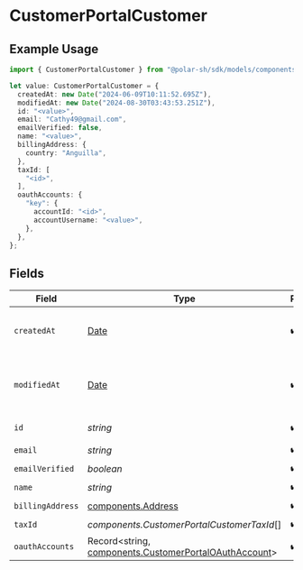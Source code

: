 # CustomerPortalCustomer

## Example Usage

```typescript
import { CustomerPortalCustomer } from "@polar-sh/sdk/models/components/customerportalcustomer.js";

let value: CustomerPortalCustomer = {
  createdAt: new Date("2024-06-09T10:11:52.695Z"),
  modifiedAt: new Date("2024-08-30T03:43:53.251Z"),
  id: "<value>",
  email: "Cathy49@gmail.com",
  emailVerified: false,
  name: "<value>",
  billingAddress: {
    country: "Anguilla",
  },
  taxId: [
    "<id>",
  ],
  oauthAccounts: {
    "key": {
      accountId: "<id>",
      accountUsername: "<value>",
    },
  },
};
```

## Fields

| Field                                                                                                          | Type                                                                                                           | Required                                                                                                       | Description                                                                                                    |
| -------------------------------------------------------------------------------------------------------------- | -------------------------------------------------------------------------------------------------------------- | -------------------------------------------------------------------------------------------------------------- | -------------------------------------------------------------------------------------------------------------- |
| `createdAt`                                                                                                    | [Date](https://developer.mozilla.org/en-US/docs/Web/JavaScript/Reference/Global_Objects/Date)                  | :heavy_check_mark:                                                                                             | Creation timestamp of the object.                                                                              |
| `modifiedAt`                                                                                                   | [Date](https://developer.mozilla.org/en-US/docs/Web/JavaScript/Reference/Global_Objects/Date)                  | :heavy_check_mark:                                                                                             | Last modification timestamp of the object.                                                                     |
| `id`                                                                                                           | *string*                                                                                                       | :heavy_check_mark:                                                                                             | The ID of the object.                                                                                          |
| `email`                                                                                                        | *string*                                                                                                       | :heavy_check_mark:                                                                                             | N/A                                                                                                            |
| `emailVerified`                                                                                                | *boolean*                                                                                                      | :heavy_check_mark:                                                                                             | N/A                                                                                                            |
| `name`                                                                                                         | *string*                                                                                                       | :heavy_check_mark:                                                                                             | N/A                                                                                                            |
| `billingAddress`                                                                                               | [components.Address](../../models/components/address.md)                                                       | :heavy_check_mark:                                                                                             | N/A                                                                                                            |
| `taxId`                                                                                                        | *components.CustomerPortalCustomerTaxId*[]                                                                     | :heavy_check_mark:                                                                                             | N/A                                                                                                            |
| `oauthAccounts`                                                                                                | Record<string, [components.CustomerPortalOAuthAccount](../../models/components/customerportaloauthaccount.md)> | :heavy_check_mark:                                                                                             | N/A                                                                                                            |